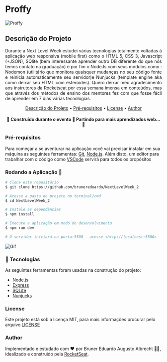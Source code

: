 # Proffy 

![Proffy](https://github.com/brunereduardo/NextLevelWeek_2/blob/master/public/images/proffy.png)

## Descrição do Projeto
<p align="justify"> Durante a Next Level Week estudei várias tecnologias totalmente voltadas à aplicação web responsiva (mobile first) como o HTML 5, CSS 3, Javascript (+JSON), SQlite (bem interessante aprender outro DB diferente do que nós temos contato na graduação) e por fim o NodeJs com seus módulos como : Nodemon (utilitário que monitora quaisquer mudanças no seu código fonte e reinicia automaticamente seu servidor)e Nunjucks (template engine aka como deixar seu HTML com esteroides).
Quero deixar meu agradecimento aos instrutores da Rocketseat por essa semana imensa em conteúdos, mas que através dos métodos de ensino dos mentores fez com que fosse fácil de aprender em 7 dias várias tecnologias.</p>


<p align="center">
<a href="#Descrição-do-Projeto">Descrição do Projeto</a> •  
<a href="#Pré-requisitos">Pré-requisitos</a> •	
<a href="#License">License</a> • 
<a href="#Author">Author</a>
</p>

<h4 align="center"> 
	🚧  Construído durante o evento 🚧 Partindo para mais aprendizados web... 🚀 
</h4>

### Pré-requisitos

Para começar a se aventurar na aplicação você vai precisar instalar em sua máquina as seguintes ferramentas:
[Git](https://git-scm.com), [Node.js](https://nodejs.org/en/). 
Além disto, um editor para trabalhar com o código como [VSCode](https://code.visualstudio.com/) servirá para todos os propósitos

### Rodando a Aplicação 🎲

```bash
# Clone este repositório
$ git clone https://github.com/brunereduardo/NextLevelWeek_2

# Acesse a pasta do projeto no terminal/cmd
$ cd NextLevelWeek_2

# Instale as dependências
$ npm install

# Execute a aplicação em modo de desenvolvimento
$ npm run dev

# O servidor iniciará na porta:5500 - acesse <http://localhost:5500>
```
![Gif](https://github.com/brunereduardo/NextLevelWeek_2/blob/master/public/ezgif.com-gif-maker.gif)

### 🚀 Tecnologias

As seguintes ferramentas foram usadas na construção do projeto:

- [Node.js](https://nodejs.org/en/)
- [Express](https://expressjs.com/pt-br/)
- [SQLite](https://www.sqlite.org/index.html)
- [Nunjucks](https://mozilla.github.io/nunjucks/)

### License

<p>Este projeto está sob a licença MIT, para mais informações procurar pelo arquivo <a href = "https://github.com/brunereduardo/NextLevelWeek_2/blob/master/LICENSE">LICENSE</a></p>

### Author
Implementado e estudado com ❤️ por Bruner Eduardo Augusto Albrecht 👋🏽, idealizado e construido pela [RocketSeat](https://github.com/rocketseat-education). 
